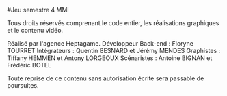 #Jeu semestre 4 MMI

Tous droits réservés comprenant le code entier, les réalisations graphiques et le contenu vidéo.

Réalisé par l'agence Heptagame.
Développeur Back-end : Floryne TOURRET
Intégrateurs : Quentin BESNARD et Jérémy MENDES
Graphistes : Tiffany HEMMEN et Antony LORGEOUX
Scénaristes : Antoine BIGNAN et Frédéric BOTEL

Toute reprise de ce contenu sans autorisation écrite sera passable de poursuites.
